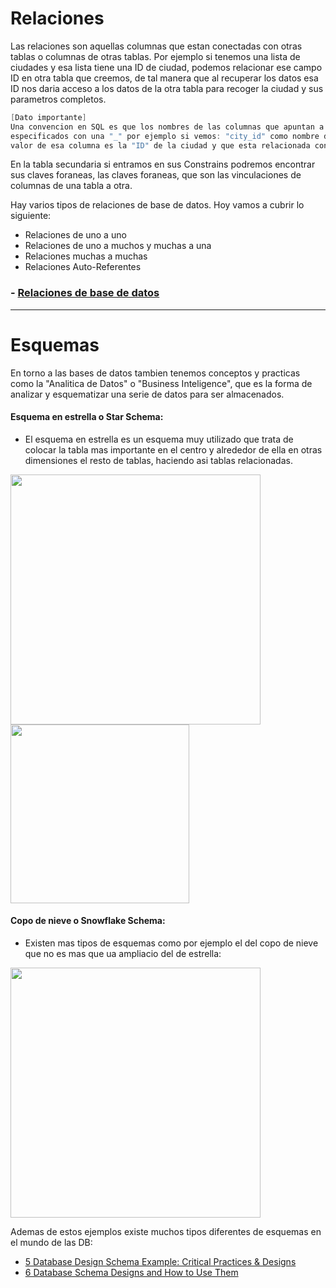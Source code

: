 # Relaciones

Las relaciones son aquellas columnas que estan conectadas con otras tablas o columnas de otras tablas. Por ejemplo si tenemos una lista de ciudades y esa lista tiene una ID de ciudad, podemos relacionar ese campo ID en otra tabla que creemos, de tal manera que al recuperar los datos esa ID nos daria acceso a los datos de la otra tabla para recoger la ciudad y sus parametros completos. 

```c#
[Dato importante]
Una convencion en SQL es que los nombres de las columnas que apuntan a otra tabla suelen estar
especificados con una "_" por ejemplo si vemos: "city_id" como nombre de una columna, sabremos que el 
valor de esa columna es la "ID" de la ciudad y que esta relacionada con una tabla que se llamara "CITY" 
```

En la tabla secundaria si entramos en sus Constrains podremos encontrar sus claves foraneas, las claves foraneas, que son las vinculaciones de columnas de una tabla a otra. 

Hay varios tipos de relaciones de base de datos. Hoy vamos a cubrir lo siguiente:

- Relaciones de uno a uno
- Relaciones de uno a muchos y muchas a una
- Relaciones muchas a muchas
- Relaciones Auto-Referentes

### - [Relaciones de base de datos](https://code.tutsplus.com/es/articles/sql-for-beginners-part-3-database-relationships--net-8561)
---

# Esquemas

En torno a las bases de datos tambien tenemos conceptos y practicas como la "Analitica de Datos" o "Business Inteligence", que es la forma de analizar y esquematizar una serie de datos para ser almacenados.

#### Esquema en estrella o Star Schema:
- El esquema en estrella es un esquema muy utilizado que trata de colocar la tabla mas importante en el centro y alrededor de ella en otras dimensiones el resto de tablas, haciendo asi tablas relacionadas.

<img src="https://docs.microsoft.com/en-us/power-bi/guidance/media/star-schema/star-schema-example2.png" style="width: 400px;">
<img src="https://cdn.discordapp.com/attachments/975450807833079871/992014176434257990/unknown.png" style="width: 286px;">

#### Copo de nieve o Snowflake Schema:
- Existen mas tipos de esquemas como por ejemplo el del copo de nieve que no es mas que ua ampliacio del de estrella:
<img src="https://t4.ftcdn.net/jpg/04/78/08/67/360_F_478086789_Pb8wTKIygtCOse1Ba1C8blRjkxAqBkTI.jpg" style="width: 400px;">

Ademas de estos ejemplos existe muchos tipos diferentes de esquemas en el mundo de las DB:

- [5 Database Design Schema Example: Critical Practices & Designs](https://hevodata.com/learn/schema-example/)
- [6 Database Schema Designs and How to Use Them](https://www.integrate.io/blog/database-schema-examples/)
